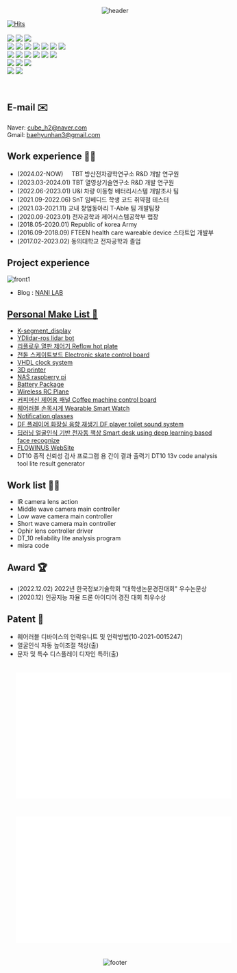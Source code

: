 
<div align = "center" >
  

![header](https://capsule-render.vercel.app/api?type=waving&&color=gradient&height=100&section=header&fontSize=100)

<div align = "left" >

[![Hits](https://hits.seeyoufarm.com/api/count/incr/badge.svg?url=https%3A%2F%2Fgithub.com%2Fhyu-nani&count_bg=%23FFE29C&title_bg=%23FFC849&icon=&icon_color=%23D4D4D4&title=hits&edge_flat=true)](https://hits.seeyoufarm.com)<br/>
<br/>
<img src="https://img.shields.io/badge/Arm-0091BD?style=for-the-badge&logo=Arm&logoColor=white">
<img src="https://img.shields.io/badge/visualstudiocode-007ACC?style=for-the-badge&logo=visualstudiocode&logoColor=white">
<img src="https://img.shields.io/badge/stmicroelectronics-03234B?style=for-the-badge&logo=stmicroelectronics&logoColor=white">
<br/>
<img src="https://img.shields.io/badge/C-A8B9CC?style=for-the-badge&logo=C&logoColor=white">
<img src="https://img.shields.io/badge/c++-00599C?style=for-the-badge&logo=cplusplus&logoColor=white">
<img src="https://img.shields.io/badge/python-3776AB?style=for-the-badge&logo=python&logoColor=white">
<img src="https://img.shields.io/badge/xilinx-CC0000?style=for-the-badge&logo=xilinx&logoColor=white">
<img src="https://img.shields.io/badge/VisualStudio-6a329f?style=for-the-badge&logo=visual&logoColor=white">
<img src="https://img.shields.io/badge/QT-8fce00?style=for-the-badge&logo=QT&logoColor=white">
<img src="https://img.shields.io/badge/Verilog-0b5394?style=for-the-badge&logo=Verilog&logoColor=white">
<br/>
<img src="https://img.shields.io/badge/ubuntu-E95420?style=for-the-badge&logo=ubuntu&logoColor=white">
<img src="https://img.shields.io/badge/arduino-00878F?style=for-the-badge&logo=arduino&logoColor=white">
<img src="https://img.shields.io/badge/raspberrypi-A22846?style=for-the-badge&logo=raspberrypi&logoColor=white">
<img src="https://img.shields.io/badge/linux-FCC624?style=for-the-badge&logo=linux&logoColor=white">
<img src="https://img.shields.io/badge/ros-22314E?style=for-the-badge&logo=ros&logoColor=white">
<img src="https://img.shields.io/badge/MicroChipStudio-CC0000?style=for-the-badge&logo=MicroChipStudio&logoColor=white">
<br/>
<img src="https://img.shields.io/badge/autodesk-000000?style=for-the-badge&logo=autodesk&logoColor=white">
<img src="https://img.shields.io/badge/EasyEDA-9fc5e8?style=for-the-badge&logo=EasyEDA&logoColor=white">
<img src="https://img.shields.io/badge/EagleCAD-CC0000?style=for-the-badge&logo=EagleCAD&logoColor=white">
<br/>
<img src="https://img.shields.io/badge/sourcetree-0052CC?style=for-the-badge&logo=sourcetree&logoColor=white">
<img src="https://img.shields.io/badge/gitlab-FC6D26?style=for-the-badge&logo=gitlab&logoColor=white">
<br/>


</div>
<br>
  
<div align = "left" >
  
## E-mail ✉️
Naver: cube_h2@naver.com <br>
Gmail: baehyunhan3@gmail.com
  
## Work experience 🏃🏻
- (2024.02-NOW)&nbsp;&nbsp;&nbsp;&nbsp;     TBT 방산전자광학연구소 R&D 개발 연구원
- (2023.03-2024.01) TBT 열영상기술연구소 R&D 개발 연구원
- (2022.06-2023.01) U&I 차량 이동형 배터리시스템 개발조사 팀
- (2021.09-2022.06) SnT 임베디드 학생 코드 취약점 테스터
- (2021.03-2021.11) 교내 창업동아리 T-Able 팀 개발팀장
- (2020.09-2023.01) 전자공학과 제어시스템공학부 랩장
- (2018.05-2020.01) Republic of korea Army
- (2016.09-2018.09) FTEEN health care wareable device 스타트업 개발부
- (2017.02-2023.02) 동의대학교 전자공학과 졸업
  
## Project experience  
<img src = "https://blogfiles.pstatic.net/MjAyMjEyMDlfMjY5/MDAxNjcwNTc5MTgyODc0._dBPBptRcHhIb3tM9cTSIiKks02lrVmZefV4Pcufr2Mg.FukRv16tP5e82wReDytTgBoxvfPnSCuUhJEXAgGVCIgg.PNG.cube_h2/%EB%AC%B4%EC%A0%9C-1.png/%EB%AC%B4%EC%A0%9C-1.png"
  height="auto"
  left-margin="10px"
  width="20%"
  alt="front1" 
  border="0"
 />
- Blog : <a href="https://blog.naver.com/hyu_nani">NANI LAB

## Personal Make List 🔩
- K-segment_display
- YDlidar-ros lidar bot
- 리플로우 열판 제어기 Reflow hot plate
- 전돋 스케이트보드 Electronic skate control board
- VHDL clock system
- 3D printer
- NAS raspberry pi
- Battery Package
- Wireless RC Plane
- 커피머신 제어용 패널 Coffee machine control board
- 웨어러블 손목시계 Wearable Smart Watch
- Notification glasses
- DF 플레이어 화장실 음향 재생기 DF player toilet sound system
- 딥러닝 얼굴인식 기반 전자동 책상 Smart desk using deep learning based face recognize
- <a href="https://www.flowinus.com">FLOWINUS WebSite</a> 
- DT10 종적 신뢰성 검사 프로그램 용 간이 결과 출력기 DT10 13v code analysis tool lite result generator
  
## Work list 👨‍💻
- IR camera lens action 
- Middle wave camera main controller
- Low wave camera main controller
- Short wave camera main controller
- Ophir lens controller driver
- DT_10 reliability lite analysis program
- misra code
  
## Award 🏆
- (2022.12.02) 2022년 한국정보기술학회 "대학생논문경진대회" 우수논문상
- (2020.12) 인공지능 자율 드론 아이디어 경진 대회 최우수상
  
## Patent 📄
- 웨어러블 디바이스의 언락유니트 및 언락방법(10-2021-0015247)
- 얼굴인식 자동 높이조절 책상(출)
- 문자 및 특수 디스플레이 디자인 특허(출)

</div>
<div align = "center">
  
  <td>
    <img style="margin:20px;" src="https://raw.githubusercontent.com/hyu-nani/github-stats-transparent/output/generated/languages.svg">
  </td>
  <td>
    <img style="margin:20px;" src="https://raw.githubusercontent.com/hyu-nani/github-stats-transparent/output/generated/overview.svg">
  </td>
  
</div>
<div align = "center" >
  
![footer](https://capsule-render.vercel.app/api?type=waving&&color=gradient&height=100&section=footer&fontSize=90)
  
</div>
